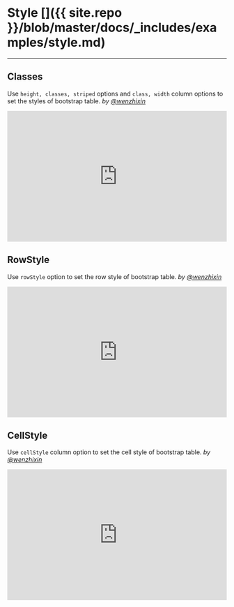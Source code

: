 # Style []({{ site.repo }}/blob/master/docs/_includes/examples/style.md)

---

## Classes

Use `height, classes, striped` options and `class, width` column options to set the styles of bootstrap table. _by [@wenzhixin](https://github.com/wenzhixin)_

<iframe width="100%" height="300" src="http://jsfiddle.net/wenyi/e3nk137y/15/embedded/html,result" allowfullscreen="allowfullscreen" frameborder="0"></iframe>

## RowStyle

Use `rowStyle` option to set the row style of bootstrap table. _by [@wenzhixin](https://github.com/wenzhixin)_

<iframe width="100%" height="300" src="http://jsfiddle.net/wenyi/e3nk137y/16/embedded/html,js,result" allowfullscreen="allowfullscreen" frameborder="0"></iframe>

## CellStyle

Use `cellStyle` column option to set the cell style of bootstrap table. _by [@wenzhixin](https://github.com/wenzhixin)_

<iframe width="100%" height="300" src="http://jsfiddle.net/wenyi/30sx4h3t/embedded/html,js,result" allowfullscreen="allowfullscreen" frameborder="0"></iframe>